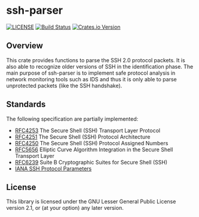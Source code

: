 # ssh-parser

[![LICENSE](https://img.shields.io/badge/License-LGPL%20v2.1-blue.svg)](LICENSE)
[![Build Status](https://travis-ci.org/rusticata/ssh-parser.svg?branch=master)](https://travis-ci.org/rusticata/ssh-parser)
[![Crates.io Version](https://img.shields.io/crates/v/ssh-parser.svg)](https://crates.io/crates/ssh-parser)


## Overview

This crate provides functions to parse the SSH 2.0 protocol packets. It is also
able to recognize older versions of SSH in the identification phase. The main
purpose of ssh-parser is to implement safe protocol analysis in network
monitoring tools such as IDS and thus it is only able to parse unprotected
packets (like the SSH handshake).

## Standards

The following specification are partially implemented:
- [RFC4253](https://tools.ietf.org/html/rfc4253) The Secure Shell (SSH) Transport Layer Protocol
- [RFC4251](https://tools.ietf.org/html/rfc4251) The Secure Shell (SSH) Protocol Architecture
- [RFC4250](https://tools.ietf.org/html/rfc4250) The Secure Shell (SSH) Protocol Assigned Numbers
- [RFC5656](https://tools.ietf.org/html/rfc5656) Elliptic Curve Algorithm Integration in the Secure Shell Transport Layer
- [RFC6239](https://tools.ietf.org/html/rfc6239) Suite B Cryptographic Suites for Secure Shell (SSH)
- [IANA SSH Protocol Parameters](http://www.iana.org/assignments/ssh-parameters/ssh-parameters.xhtml)

## License

This library is licensed under the GNU Lesser General Public License version 2.1, or (at your option) any later version.
